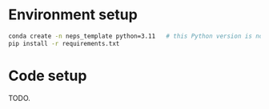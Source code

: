 # Environment setup

```bash
conda create -n neps_template python=3.11   # this Python version is not a strict requirement
pip install -r requirements.txt
```

# Code setup

TODO.